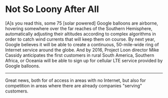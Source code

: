 # Not So Loony After All

[A]s you read this, some 75 [solar powered] Google balloons are
 airborne, hovering somewhere over the far reaches of the Southern
 Hemisphere, automatically adjusting their altitudes according to
 complex algorithms in order to catch wind currents that will keep
 them on course. By next year, Google believes it will be able to
 create a continuous, 50-mile-wide ring of Internet service around the
 globe. And by 2016, Project Loon director Mike Cassidy anticipates
 the first customers in rural South America, Southern Africa, or
 Oceania will be able to sign up for cellular LTE service provided by
 Google balloons.

---

Great news, both for of access in areas with no Internet, but also for
competition in areas where there are already companies "serving"
customers.















